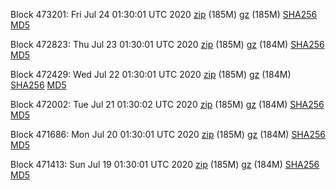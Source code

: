 Block 473201: Fri Jul 24 01:30:01 UTC 2020 [zip](https://files.01coin.io/mainnet/2020-07-24/bootstrap.dat.zip) (185M) [gz](https://files.01coin.io/mainnet/2020-07-24/bootstrap.dat.tar.gz) (185M) [SHA256](https://files.01coin.io/mainnet/2020-07-24/sha256.txt) [MD5](https://files.01coin.io/mainnet/2020-07-24/md5.txt)

Block 472823: Thu Jul 23 01:30:01 UTC 2020 [zip](https://files.01coin.io/mainnet/2020-07-23/bootstrap.dat.zip) (185M) [gz](https://files.01coin.io/mainnet/2020-07-23/bootstrap.dat.tar.gz) (184M) [SHA256](https://files.01coin.io/mainnet/2020-07-23/sha256.txt) [MD5](https://files.01coin.io/mainnet/2020-07-23/md5.txt)

Block 472429: Wed Jul 22 01:30:01 UTC 2020 [zip](https://files.01coin.io/mainnet/2020-07-22/bootstrap.dat.zip) (185M) [gz](https://files.01coin.io/mainnet/2020-07-22/bootstrap.dat.tar.gz) (184M) [SHA256](https://files.01coin.io/mainnet/2020-07-22/sha256.txt) [MD5](https://files.01coin.io/mainnet/2020-07-22/md5.txt)

Block 472002: Tue Jul 21 01:30:02 UTC 2020 [zip](https://files.01coin.io/mainnet/2020-07-21/bootstrap.dat.zip) (185M) [gz](https://files.01coin.io/mainnet/2020-07-21/bootstrap.dat.tar.gz) (184M) [SHA256](https://files.01coin.io/mainnet/2020-07-21/sha256.txt) [MD5](https://files.01coin.io/mainnet/2020-07-21/md5.txt)

Block 471686: Mon Jul 20 01:30:01 UTC 2020 [zip](https://files.01coin.io/mainnet/2020-07-20/bootstrap.dat.zip) (185M) [gz](https://files.01coin.io/mainnet/2020-07-20/bootstrap.dat.tar.gz) (184M) [SHA256](https://files.01coin.io/mainnet/2020-07-20/sha256.txt) [MD5](https://files.01coin.io/mainnet/2020-07-20/md5.txt)

Block 471413: Sun Jul 19 01:30:01 UTC 2020 [zip](https://files.01coin.io/mainnet/2020-07-19/bootstrap.dat.zip) (185M) [gz](https://files.01coin.io/mainnet/2020-07-19/bootstrap.dat.tar.gz) (184M) [SHA256](https://files.01coin.io/mainnet/2020-07-19/sha256.txt) [MD5](https://files.01coin.io/mainnet/2020-07-19/md5.txt)
